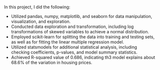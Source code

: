 In this project, I did the following: 
- Utilized pandas, numpy, matplotlib, and seaborn for data manipulation, visualization, and exploration.
- Conducted data exploration and transformation, including log transformations of skewed variables to achieve a normal distribution.
- Employed scikit-learn for splitting the data into training and testing sets, as well as for fitting the linear multiple regression model.
- Utilized statsmodels for additional statistical analysis, including checking coefficients, p-values, and model summary statistics.
- Achieved R-squared value of 0.686, indicating th3 model explains about 68.6% of the variation in housing prices. 

